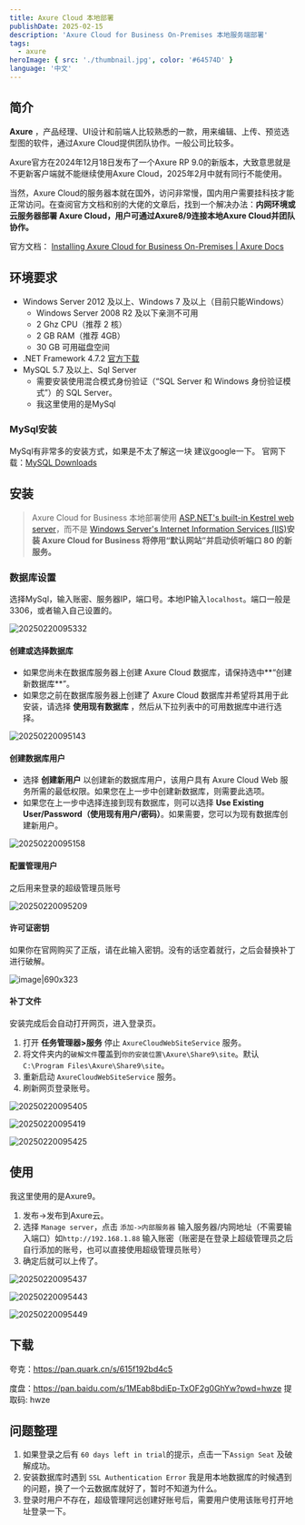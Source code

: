 ```yaml
---
title: Axure Cloud 本地部署
publishDate: 2025-02-15
description: 'Axure Cloud for Business On-Premises 本地服务端部署'
tags:
  - axure
heroImage: { src: './thumbnail.jpg', color: '#64574D' }
language: '中文'
---
```



## 简介

**Axure** ，产品经理、UI设计和前端人比较熟悉的一款，用来编辑、上传、预览选型图的软件，通过Axure Cloud提供团队协作。一般公司比较多。

Axure官方在2024年12月18日发布了一个Axure RP 9.0的新版本，大致意思就是不更新客户端就不能继续使用Axure Cloud，2025年2月中就有同行不能使用。

当然，Axure Cloud的服务器本就在国外，访问非常慢，国内用户需要挂科技才能正常访问。在查阅官方文档和别的大佬的文章后，找到一个解决办法：**内网环境或云服务器部署 Axure Cloud，用户可通过Axure8/9连接本地Axure Cloud并团队协作。**

官方文档： [Installing Axure Cloud for Business On-Premises | Axure Docs](https://docs.axure.com/axure-cloud/business/install-on-premises/)

## 环境要求

- Windows Server 2012 及以上、Windows 7 及以上（目前只能Windows）
    - Windows Server 2008 R2 及以下亲测不可用
    - 2 Ghz CPU（推荐 2 核）
    - 2 GB RAM（推荐 4GB）
    - 30 GB 可用磁盘空间
- .NET Framework 4.7.2 [官方下载](https://dotnet.microsoft.com/zh-cn/download/dotnet-framework/net472)
- MySQL 5.7 及以上、Sql Server
    - 需要安装使用混合模式身份验证（“SQL Server 和 Windows 身份验证模式”）的 SQL Server。
    - 我这里使用的是MySql

<h3>MySql安装</h3>

MySql有非常多的安装方式，如果是不太了解这一块 建议google一下。
官网下载：[MySQL Downloads](https://www.mysql.com/cn/downloads/)

## 安装

> Axure Cloud for Business 本地部署使用 [ASP.NET's built-in Kestrel web server](https://docs.microsoft.com/en-us/aspnet/core/fundamentals/servers/kestrel?view=aspnetcore-2.2)，而不是 [Windows Server's Internet Information Services (IIS)](https://www.iis.net/)**安装 Axure Cloud for Business 将停用“默认网站”并启动侦听端口 80 的新服务。**

### 数据库设置

选择MySql，输入账密、服务器IP，端口号。本地IP输入`localhost`。端口一般是3306，或者输入自己设置的。

![20250220095332](http://blog.notd.cn/images/20250220095332.png)

#### 创建或选择数据库

- 如果您尚未在数据库服务器上创建 Axure Cloud 数据库，请保持选中**“创建新数据库**”。
- 如果您之前在数据库服务器上创建了 Axure Cloud 数据库并希望将其用于此安装，请选择 **使用现有数据库** ，然后从下拉列表中的可用数据库中进行选择。

![20250220095143](http://blog.notd.cn/images/20250220095143.png)

#### 创建数据库用户

- 选择 **创建新用户** 以创建新的数据库用户，该用户具有 Axure Cloud Web 服务所需的最低权限。如果您在上一步中创建新数据库，则需要此选项。
- 如果您在上一步中选择连接到现有数据库，则可以选择 **Use Existing User/Password（使用现有用户/密码）**。如果需要，您可以为现有数据库创建新用户。

![20250220095158](http://blog.notd.cn/images/20250220095158.png)

#### 配置管理用户

之后用来登录的超级管理员账号

![20250220095209](http://blog.notd.cn/images/20250220095209.png)

#### 许可证密钥

如果你在官网购买了正版，请在此输入密钥。没有的话空着就行，之后会替换补丁进行破解。

![image|690x323](upload://wtfWZpamuYNgFoJymP9Wk85Iw2t.png)

#### 补丁文件

安装完成后会自动打开网页，进入登录页。
1. 打开 **任务管理器>服务** 停止 `AxureCloudWebSiteService` 服务。
2. 将文件夹内的`破解文件`覆盖到`你的安装位置\Axure\Share9\site`。默认`C:\Program Files\Axure\Share9\site`。
3. 重新启动 `AxureCloudWebSiteService` 服务。
4. 刷新网页登录账号。

![20250220095405](http://blog.notd.cn/images/20250220095405.png)

![20250220095419](http://blog.notd.cn/images/20250220095419.png)

![20250220095425](http://blog.notd.cn/images/20250220095425.png)

## 使用

我这里使用的是Axure9。
1. 发布->发布到Axure云。
2. 选择 `Manage server`，点击 `添加->内部服务器` 输入服务器/内网地址（不需要输入端口）如`http://192.168.1.88` 输入账密（账密是在登录上超级管理员之后自行添加的账号，也可以直接使用超级管理员账号）
3. 确定后就可以上传了。

![20250220095437](http://blog.notd.cn/images/20250220095437.png)

![20250220095443](http://blog.notd.cn/images/20250220095443.png)

![20250220095449](http://blog.notd.cn/images/20250220095449.png)

## 下载

夸克：https://pan.quark.cn/s/615f192bd4c5

度盘：https://pan.baidu.com/s/1MEab8bdiEp-TxOF2g0GhYw?pwd=hwze 提取码: hwze

## 问题整理

1. 如果登录之后有 `60 days left in trial`的提示，点击一下`Assign Seat` 及破解成功。
2. 安装数据库时遇到 `SSL Authentication Error` 我是用本地数据库的时候遇到的问题，换了一个云数据库就好了，暂时不知道为什么。
3. 登录时用户不存在，超级管理阿远创建好账号后，需要用户使用该账号打开地址登录一下。
